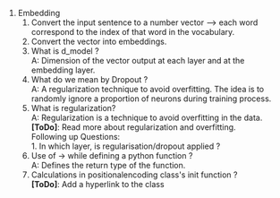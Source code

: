 1. Embedding
    1. Convert the input sentence to a number vector --> each word correspond to the index of that word in the vocabulary.
    2. Convert the vector into embeddings.
    3. What is d_model ? <br>
        A: Dimension of the vector output at each layer and at the embedding layer. 
    4. What do we mean by Dropout ? <br>
        A: A regularization technique to avoid overfitting. The idea is to randomly ignore a proportion of neurons during training process. 
    5. What is regularization? <br>
        A: Regularization is a technique to avoid overfitting in the data.<br>
        **[ToDo]**: Read more about regularization and overfitting.<br>
        Following up Questions:<br>
            1. In which layer, is regularisation/dropout applied ?
    6. Use of -> while defining a python function ?<br>
        A: Defines the return type of the function.
    7. Calculations in positionalencoding class's init function ? <br>
        **[ToDo]**: Add a hyperlink to the class



